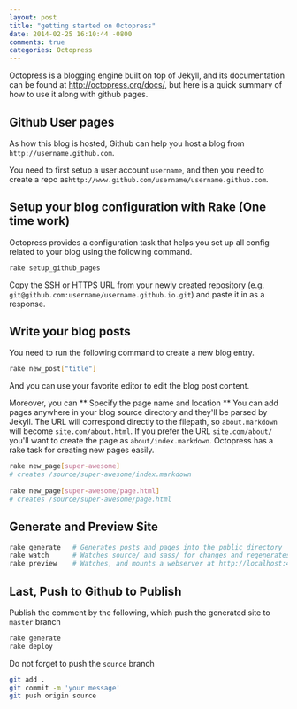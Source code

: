 ```yaml
---
layout: post
title: "getting started on Octopress"
date: 2014-02-25 16:10:44 -0800
comments: true
categories: Octopress
---
```


Octopress is a blogging engine built on top of Jekyll, and its documentation can be found at http://octopress.org/docs/, but here is a quick
summary of how to use it along with github pages.

## Github User pages
As how this blog is hosted, Github can help you host a blog from `http://username.github.com`. 

You need to first setup a user account `username`, and then you need to create a repo as`http://www.github.com/username/username.github.com`.

## Setup your blog configuration with Rake (One time work)
Octopress provides a configuration task that helps you set up all config related to your blog using the following command.
```sh
rake setup_github_pages
```
Copy the SSH or HTTPS URL from your newly created repository (e.g. `git@github.com:username/username.github.io.git`) 
and paste it in as a response.

## Write your blog posts
You need to run the following command to create a new blog entry.
``` sh
rake new_post["title"]
```
And you can use your favorite editor to edit the blog post content.

Moreover, you can ** Specify the page name and location **
You can add pages anywhere in your blog source directory and they'll be parsed by Jekyll. The URL will correspond directly to the filepath, so `about.markdown` will become `site.com/about.html`. If you prefer the URL `site.com/about/` you'll want to create the page as `about/index.markdown`. Octopress has a rake task for creating new pages easily.

```sh
rake new_page[super-awesome]
# creates /source/super-awesome/index.markdown
 
rake new_page[super-awesome/page.html]
# creates /source/super-awesome/page.html
```

## Generate and Preview Site

```sh
rake generate   # Generates posts and pages into the public directory
rake watch      # Watches source/ and sass/ for changes and regenerates
rake preview    # Watches, and mounts a webserver at http://localhost:4000
```

## Last, Push to Github to Publish

Publish the comment by the following, which push the generated site to `master` branch
```sh
rake generate
rake deploy
```

Do not forget to push the `source` branch 
```sh
git add .
git commit -m 'your message'
git push origin source
```





